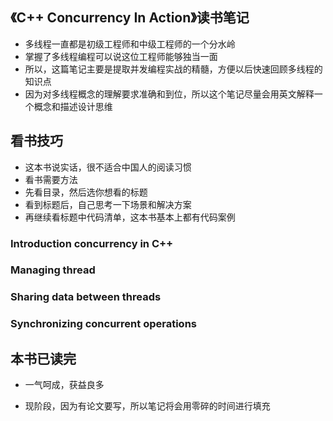 ## 《C++ Concurrency In Action》读书笔记

- 多线程一直都是初级工程师和中级工程师的一个分水岭
- 掌握了多线程编程可以说这位工程师能够独当一面
- 所以，这篇笔记主要是提取并发编程实战的精髓，方便以后快速回顾多线程的知识点
- 因为对多线程概念的理解要求准确和到位，所以这个笔记尽量会用英文解释一个概念和描述设计思维

## 看书技巧

- 这本书说实话，很不适合中国人的阅读习惯
- 看书需要方法
- 先看目录，然后选你想看的标题
- 看到标题后，自己思考一下场景和解决方案
- 再继续看标题中代码清单，这本书基本上都有代码案例

### Introduction concurrency in C++

### Managing thread

### Sharing data between threads

### Synchronizing concurrent operations





## 本书已读完

- 一气呵成，获益良多

- 现阶段，因为有论文要写，所以笔记将会用零碎的时间进行填充
